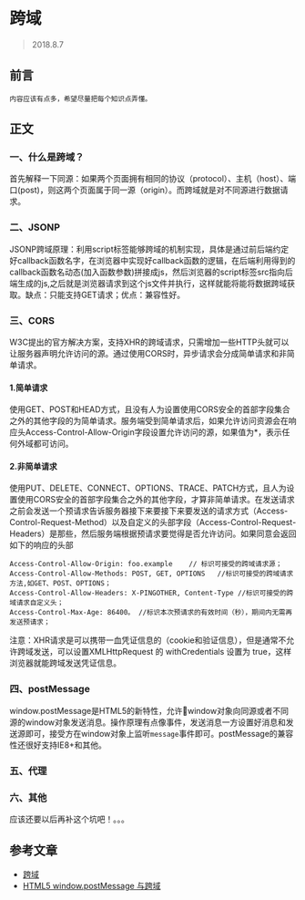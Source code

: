 # 跨域
> 2018.8.7
## 前言
    内容应该有点多，希望尽量把每个知识点弄懂。
## 正文
### 一、什么是跨域？
首先解释一下同源：如果两个页面拥有相同的协议（protocol）、主机（host）、端口(post)，则这两个页面属于同一源（origin）。而跨域就是对不同源进行数据请求。
### 二、JSONP
JSONP跨域原理：利用script标签能够跨域的机制实现，具体是通过前后端约定好callback函数名字，在浏览器中实现好callback函数的逻辑，在后端利用得到的callback函数名动态(加入函数参数)拼接成js，然后浏览器的script标签src指向后端生成的js,之后就是浏览器请求到这个js文件并执行，这样就能将能将数据跨域获取。缺点：只能支持GET请求；优点：兼容性好。
### 三、CORS
W3C提出的官方解决方案，支持XHR的跨域请求，只需增加一些HTTP头就可以让服务器声明允许访问的源。通过使用CORS时，异步请求会分成简单请求和非简单请求。

#### 1.简单请求
使用GET、POST和HEAD方式，且没有人为设置使用CORS安全的首部字段集合之外的其他字段的为简单请求。服务端受到简单请求后，如果允许访问资源会在响应头Access-Control-Allow-Origin字段设置允许访问的源，如果值为*，表示任何外域都可访问。
#### 2.非简单请求
使用PUT、DELETE、CONNECT、OPTIONS、TRACE、PATCH方式，且人为设置使用CORS安全的首部字段集合之外的其他字段，才算非简单请求。在发送请求之前会发送一个预请求告诉服务器接下来要接下来要发送的请求方式（Access-Control-Request-Method）以及自定义的头部字段（Access-Control-Request-Headers）是那些，然后服务端根据预请求要觉得是否允许访问。如果同意会返回如下的响应的头部

    Access-Control-Allow-Origin: foo.example    // 标识可接受的跨域请求源； 
    Access-Control-Allow-Methods: POST, GET, OPTIONS   //标识可接受的跨域请求方法,如GET、POST、OPTIONS；  
    Access-Control-Allow-Headers: X-PINGOTHER, Content-Type //标识可接受的跨域请求自定义头； 
    Access-Control-Max-Age: 86400。 //标识本次预请求的有效时间（秒），期间内无需再发送预请求；
注意：XHR请求是可以携带一血凭证信息的（cookie和验证信息），但是通常不允许跨域发送，可以设置XMLHttpRequest 的 withCredentials 设置为 true，这样浏览器就能跨域发送凭证信息。

### 四、postMessage
window.postMessage是HTML5的新特性，允许window对象向同源或者不同源的window对象发送消息。操作原理有点像事件，发送消息一方设置好消息和发送源即可，接受方在window对象上监听`message`事件即可。postMessage的兼容性还很好支持IE8+和其他。
### 五、代理

### 六、其他
应该还要以后再补这个坑吧！。。。
## 参考文章
- [跨域](https://juejin.im/post/59c132415188256bb018e825)
- [HTML5 window.postMessage 与跨域](https://juejin.im/post/59100e6244d904007bef303c)